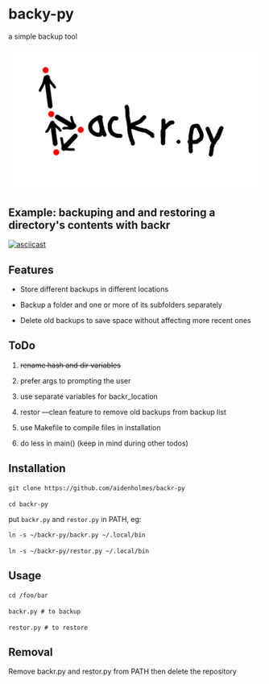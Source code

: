 # backy-py

a simple backup tool

![logo](logo.png)

## Example: backuping and and restoring a directory's contents with backr

[![asciicast](https://asciinema.org/a/sNBDRobpOUBwTHNr2G4xBEIUM.svg)](https://asciinema.org/a/sNBDRobpOUBwTHNr2G4xBEIUM)

## Features

- Store different backups in different locations

- Backup a folder and one or more of its subfolders separately

- Delete old backups to save space without affecting more recent ones

## ToDo

1. ~~rename hash and dir variables~~

2. prefer args to prompting the user

3. use separate variables for backr_location

4. restor —clean feature to remove old backups from backup list

5. use Makefile to compile files in installation

6. do less in main() (keep in mind during other todos)

## Installation

```
git clone https://github.com/aidenholmes/backr-py

cd backr-py
```

put `backr.py` and `restor.py` in PATH, eg:

```
ln -s ~/backr-py/backr.py ~/.local/bin

ln -s ~/backr-py/restor.py ~/.local/bin
```

## Usage

```
cd /foo/bar

backr.py # to backup

restor.py # to restore
```

## Removal

Remove backr.py and restor.py from PATH then delete the repository
